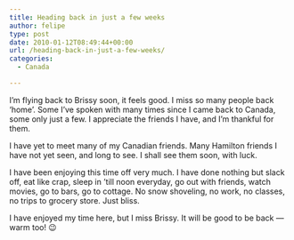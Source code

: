 ```yaml
---
title: Heading back in just a few weeks
author: felipe
type: post
date: 2010-01-12T08:49:44+00:00
url: /heading-back-in-just-a-few-weeks/
categories:
  - Canada

---
```

I&#8217;m flying back to Brissy soon, it feels good. I miss so many people back &#8216;home&#8217;. Some I&#8217;ve spoken with many times since I came back to Canada, some only just a few. I appreciate the friends I have, and I&#8217;m thankful for them.

I have yet to meet many of my Canadian friends. Many Hamilton friends I have not yet seen, and long to see. I shall see them soon, with luck.

I have been enjoying this time off very much. I have done nothing but slack off, eat like crap, sleep in &#8217;till noon everyday, go out with friends, watch movies, go to bars, go to cottage. No snow shoveling, no work, no classes, no trips to grocery store. Just bliss.

I have enjoyed my time here, but I miss Brissy. It will be good to be back &#8212; warm too! 😉